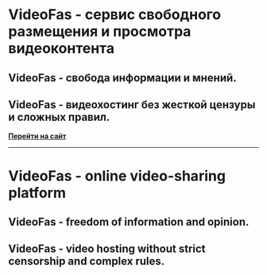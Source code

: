 # VideoFas - сервис свободного размещения и просмотра видеоконтента

## VideoFas - свобода информации и мнений.

## VideoFas - видеохостинг без жесткой цензуры и сложных правил.

[**Перейти на сайт**](http://videofas.com)

***
# VideoFas - online video-sharing platform

## VideoFas - freedom of information and opinion.

## VideoFas - video hosting without strict censorship and complex rules.
